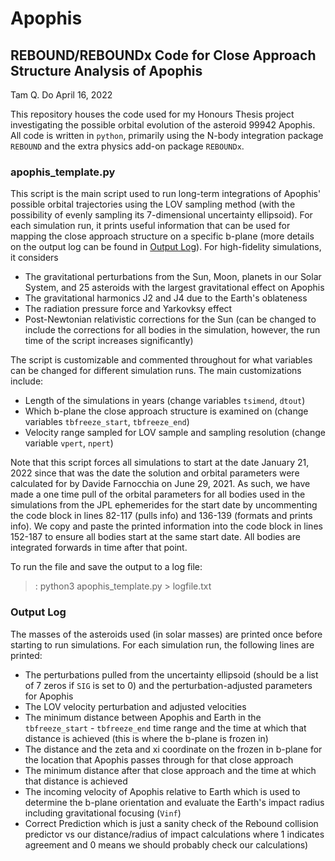 # Apophis
## REBOUND/REBOUNDx Code for Close Approach Structure Analysis of Apophis

Tam Q. Do April 16, 2022

This repository houses the code used for my Honours Thesis project investigating the possible orbital evolution of the asteroid 99942 Apophis. All code is written in `python`, primarily using the N-body integration package `REBOUND` and the extra physics add-on package `REBOUNDx`. 

### apophis_template.py
This script is the main script used to run long-term integrations of Apophis' possible orbital trajectories using the LOV sampling method (with the possibility of evenly sampling its 7-dimensional uncertainty ellipsoid). For each simulation run, it prints useful information that can be used for mapping the close approach structure on a specific b-plane (more details on the output log can be found in [Output Log](#output-log)). For high-fidelity simulations, it considers 
* The gravitational perturbations from the Sun, Moon, planets in our Solar System, and 25 asteroids with the largest gravitational effect on Apophis
* The gravitational harmonics J2 and J4 due to the Earth's oblateness
* The radiation pressure force and Yarkovksy effect
* Post-Newtonian relativistic corrections for the Sun (can be changed to include the corrections for all bodies in the simulation, however, the run time of the script increases significantly)

The script is customizable and commented throughout for what variables can be changed for different simulation runs. The main customizations include:
* Length of the simulations in years (change variables `tsimend`, `dtout`)
* Which b-plane the close approach structure is examined on (change variables `tbfreeze_start`, `tbfreeze_end`)
* Velocity range sampled for LOV sample and sampling resolution (change variable `vpert`, `npert`)

Note that this script forces all simulations to start at the date January 21, 2022 since that was the date the solution and orbital parameters were calculated for by Davide Farnocchia on June 29, 2021. As such, we have made a one time pull of the orbital parameters for all bodies used in the simulations from the JPL ephemerides for the start date by uncommenting the code block in lines 82-117 (pulls info) and 136-139 (formats and prints info). We copy and paste the printed information into the code block in lines 152-187 to ensure all bodies start at the same start date. All bodies are integrated forwards in time after that point.

To run the file and save the output to a log file:
>: python3 apophis_template.py > logfile.txt

### Output Log
The masses of the asteroids used (in solar masses) are printed once before starting to run simulations. For each simulation run, the following lines are printed:
* The perturbations pulled from the uncertainty ellipsoid (should be a list of 7 zeros if `SIG` is set to 0) and the perturbation-adjusted parameters for Apophis
* The LOV velocity perturbation and adjusted velocities
* The minimum distance between Apophis and Earth in the `tbfreeze_start` - `tbfreeze_end` time range and the time at which that distance is achieved (this is where the b-plane is frozen in)
* The distance and the zeta and xi coordinate on the frozen in b-plane for the location that Apophis passes through for that close approach
* The minimum distance after that close approach and the time at which that distance is achieved
* The incoming velocity of Apophis relative to Earth which is used to determine the b-plane orientation and evaluate the Earth's impact radius including gravitational focusing (`Vinf`)
* Correct Prediction which is just a sanity check of the Rebound collision predictor vs our distance/radius of impact calculations where 1 indicates agreement and 0 means we should probably check our calculations)

